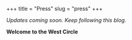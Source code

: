 +++
title = "Press"
slug = "press"
+++

*Updates coming soon. Keep following this blog.*

**Welcome to the West Circle**